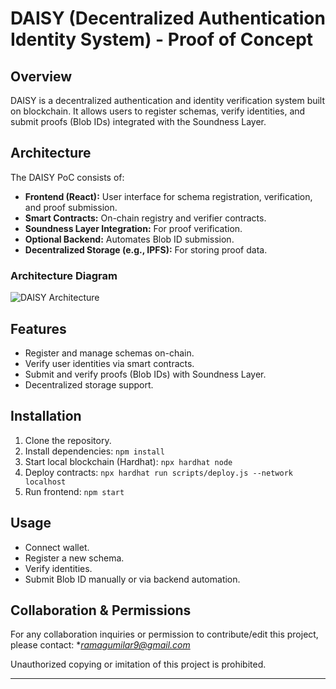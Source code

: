 # DAISY (Decentralized Authentication Identity System) - Proof of Concept


## Overview
DAISY is a decentralized authentication and identity verification system built on blockchain. It allows users to register schemas, verify identities, and submit proofs (Blob IDs) integrated with the Soundness Layer.


## Architecture
The DAISY PoC consists of:
- **Frontend (React):** User interface for schema registration, verification, and proof submission.
- **Smart Contracts:** On-chain registry and verifier contracts.
- **Soundness Layer Integration:** For proof verification.
- **Optional Backend:** Automates Blob ID submission.
- **Decentralized Storage (e.g., IPFS):** For storing proof data.


### Architecture Diagram
![DAISY Architecture](./docs/daisy-architecture.png)


## Features
- Register and manage schemas on-chain.
- Verify user identities via smart contracts.
- Submit and verify proofs (Blob IDs) with Soundness Layer.
- Decentralized storage support.


## Installation
1. Clone the repository.
2. Install dependencies: `npm install`
3. Start local blockchain (Hardhat): `npx hardhat node`
4. Deploy contracts: `npx hardhat run scripts/deploy.js --network localhost`
5. Run frontend: `npm start`


## Usage
- Connect wallet.
- Register a new schema.
- Verify identities.
- Submit Blob ID manually or via backend automation.


## Collaboration & Permissions
For any collaboration inquiries or permission to contribute/edit this project, please contact:
**ramagumilar9@gmail.com*


Unauthorized copying or imitation of this project is prohibited.


---
